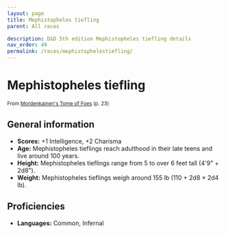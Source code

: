 ```yaml
---
layout: page
title: Mephistopheles tiefling
parent: All races

description: D&D 5th edition Mephistopheles tiefling details
nav_order: 49
permalink: /races/mephistophelestiefling/
---
```


# Mephistopheles tiefling

<small>From <a target="_blank" href="https://dnd.wizards.com/products/tabletop-games/rpg-products/mordenkainens-tome-foes">Mordenkainen's Tome of Foes</a> (p. 23)</small>

## General information

- **Scores:** +1 Intelligence, +2 Charisma
- **Age:** Mephistopheles tieflings reach adulthood in their late teens and live around 100 years.
- **Height:** Mephistopheles tieflings range from 5 to over 6 feet tall (4'9" + 2d8").
- **Weight:** Mephistopheles tieflings weigh around 155 lb (110 + 2d8 × 2d4 lb).

## Proficiencies

- **Languages:** Common, Infernal